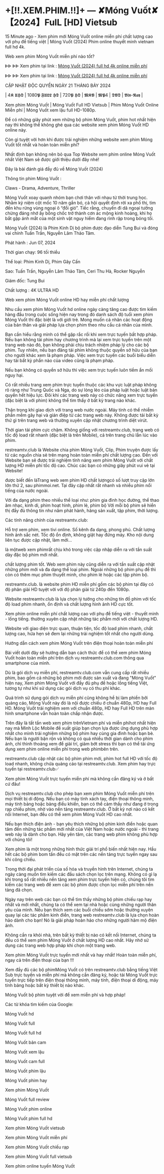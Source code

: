 # +[!!.XEM.PHIM.!!]+ — ✘Móng Vuốt✘【2024】FulL [HD] Vietsub

15 Minute ago - Xem phim mới Móng Vuốt online miễn phí chất lượng cao với phụ đề tiếng việt | Móng Vuốt (2024) Phim online thuyết minh vietnam full hd 4k.

Web xem phim Móng Vuốt miễn phí nào tốt?

ᐈᐈ ᐈᐈ Xem phim tại link : [Móng Vuốt (2024) full hd 4k online miễn phí](https://restreamtv.club/vi/1072306/claws)

ᐈᐈ ᐈᐈ Xem phim tại link : [Móng Vuốt (2024) full hd 4k online miễn phí](https://restreamtv.club/vi/1072306/claws)

CẬP NHẬT ĐỘC QUYỀN NGÀY 21 THÁNG BẢY 2024

| 4𝕶 𝖀𝕳𝕯 | 1080𝕻 𝕱𝖀𝕷𝕷 𝕳𝕯 | 720𝕻 𝕳𝕯 | 𝕸𝕶𝖁 | 𝕸𝕻4 | 𝕯𝖁𝕯 | 𝕭𝖑𝖚-𝕽𝖆𝖞 |

Xem phim Móng Vuốt | Móng Vuốt Full HD Vietsub | Phim Móng Vuốt Online Miễn phí | Móng Vuốt xem lậu full HD-1080p.

Để có những giây phút xem những bộ phim Móng Vuốt, phim hot nhất hiện nay thì không thể không ghé qua các website xem phim Móng Vuốt HD online này.

Còn gì tuyệt vời hơn khi được trải nghiệm những website xem phim Móng Vuốt tốt nhất và hoàn toàn miễn phí?

Nhất định bạn không nên bỏ qua Top Website xem phim online Móng Vuốt nhất Việt Nam sẽ được giới thiệu dưới đây nhé!

Đây là bài đánh giá đầy đủ về Móng Vuốt (2024)

Thông tin phim Móng Vuốt :

Claws - Drama, Adventure, Thriller

Móng Vuốt xoay quanh nhóm bạn chơi thân với nhau từ thời trung học. Nhằm kỷ niệm cột mốc 10 năm gắn bó, cả hội quyết định rời xa phố thị, tìm đến khu rừng vùng ngoại ô “đổi gió”. Tiếc rằng, chuyến đi dã ngoại tưởng chừng đáng nhớ ấy bỗng chốc trở thành cơn ác mộng kinh hoàng, khi họ bắt gặp ánh mắt của một sinh vật nguy hiểm đang rình rập trong bóng tối.

Móng Vuốt (2024) là  Phim Kinh Dị bộ phim được đạo diễn  Tung Bui và đóng vai chính  Tuấn Trần, Nguyễn Lâm Thảo Tâm. 

Phát hành : Jun 07, 2024

Thời gian chạy:  96 tối thiểu

Thể loại: Phim Kinh Dị, Phim Gây Cấn

Sao: Tuấn Trần, Nguyễn Lâm Thảo Tâm, Ceri Thu Hà, Rocker Nguyễn

Giám đốc: Tung Bui

Chất lượng : 4K ULTRA HD

Web xem phim Móng Vuốt online HD hay miễn phí chất lượng

Nhu cầu xem phim Móng Vuốt hd online ngày càng tăng cao được tìm kiếm hàng đầu trong cuộc sống hiện nay trong đó danh sách độ tuổi xem phim Móng Vuốt thì đặc biệt là với giới trẻ. Mong muốn cá nhân các hoạt động của bản thân và giải pháp lựa chọn phim theo nhu cầu cá nhân của mình.

Bạn cần hiểu rằng mình có thể gặp rắc rối khi xem trực tuyến bất hợp pháp. Nếu bạn không tải phim hay chương trình mà lại xem trực tuyến trên một trang web nào đó, bạn không phải chịu trách nhiệm pháp lý cho các bộ phim. Tuy nhiên, nếu bạn đăng tải phim không thuộc quyền sở hữu của bạn cho người khác xem là phạm pháp. Việc xem trực tuyến các buổi biểu diễn hay tải bất kỳ phần nào của video cũng là phạm pháp.

Nếu bạn không có quyền sở hữu thì việc xem trực tuyến luôn tiềm ẩn mối nguy hại.

Có rất nhiều trang xem phim trực tuyến thuộc các khu vực luật pháp không rõ ràng như Trung Quốc và Nga, do sự lỏng lẻo của pháp luật hoặc luật bản quyền hết hiệu lực. Đôi khi các trang web này có chức năng xem trực tuyến (đặc biệt là với phim) không thể tìm thấy ở bất kỳ trang nào khác.

Thận trọng khi giao dịch với trang web nước ngoài. Máy tính có thể nhiễm phần mềm gây hại và gián điệp từ các trang web này. Không được tải bất kỳ thứ gì trên trang web và thường xuyên cập nhật chương trình diệt virút.

Thời gian tải phim cực chậm. Không giống với restreamtv.club, trang web có tốc độ load rất nhanh (đặc biệt là trên Mobile), cả trên trang chủ lẫn lúc vào phim.

restreamtv.club là Website chia phim Móng Vuốt, Clip, Phim truyện được lấy từ các nguồn chia sẻ trên mạng hoàn toàn miễn phí chất lượng cao. Đến với Website bạn sẽ được trải nghiệm tính năng xem phim Móng Vuốt với chất lượng HD miễn phí tốc độ cao. Chúc các bạn có những giây phút vui vẻ tại Website!

được biết đến làTrang web xem phim HD chất lượngcó số lượt truy cập lớn lớn thứ 2, sau phimmoi.net. Tại đây cập nhất rất nhanh và nhiều phim nổi tiếng của nước ngoài.

Với đa dạng phim theo nhiều thể loại như: phim gia đình học đường, thể thao âm nhạc, kinh di, phim hoạt hình, phim lẻ, phim bộ Với mỗi bộ phim sẽ hiển thị đầy đủ thông tin như năm phát hành, hãng sản xuất, tập phim, thời lượng.

Các tính năng chính của restreamtv.club:

Hỗ trợ xem phim, xem tivi online.
Số kênh đa dạng, phong phú.
Chất lượng hình ảnh sắc nét.
Tốc độ ổn định, không giật hay đứng máy.
Kho nội dung liên tục được cập nhật, làm mới...

là mộtweb xem phimrất chịu khó trong việc cập nhập diễn ra với tần suất dày đặc bộ phim mới nhất.

chất lượng phim tốt. Web xem phim này cũng diễn ra với tần suất cập nhật những phim mới và đa dạng thể loại phim. Ngoài những bộ phim phụ đề thì còn có thêm mục phim thuyết minh, cho phim lẻ hoặc các tập phim bộ.

restreamtv.club. là website phim HD miễn phí gồm các bộ phim tại đây có độ phân giải HD tuyệt vời với độ phân giải từ 240p đến 1080p.

Website restreamtv.club là lựa chọn lý tưởng cho những tín đồ phim với tốc độ load phim nhanh, ổn định và chất lượng hình ảnh HD cực tốt.

Xem phim online miễn phí chất lượng cao với phụ đề tiếng việt - thuyết minh - lồng tiếng. thường xuyên cập nhật những tác phẩm mới với chất lượng HD.

Website với giao diện trực quan, thuận tiện, tốc độ load phim nhanh, chất lượng cao, hứa hẹn sẽ đem lại những trải nghiệm tốt nhất cho người dùng.

Hướng dẫn cách xem phim Móng Vuốt trên điện thoại hoàn toàn miễn phí

Bài viết dưới đây sẽ hướng dẫn bạn cách thức để có thể xem phim Móng Vuốt hoàn toàn miễn phí trên dịch vụ restreamtv.club.com thông qua smartphone của mình.

Dù là gói dịch vụ miễn phí, restreamtv.club.com vẫn cung cấp rất nhiều phim, bao gồm cả những bộ phim mới được sản xuất và đang "Móng Vuốt" hiện nay, Xem phim Móng Vuốt với đầy đủ phụ đề hoặc lồng tiếng Việt, tương tự như khi sử dụng các gói dịch vụ có thu phí khác.

Quá trình sử dụng gói dịch vụ miễn phí cũng không hề bị làm phiền bởi quảng cáo, Móng Vuốt này đó là nội được chiếu ở chuẩn 480p, HD hay Full HD. Móng Vuốt trải nghiệm xem với chuẩn 480p, HD hay Full HD trên màn hình smartphone vẫn hoàn toàn chấp nhận được.

Trên đây là tất tần web xem phim trênVietnam phí và miễn phíhot nhất hiện nay mà Minh Lộc Mobile đề xuất giúp bạn chọn lựa được ứng dụng phù hợp nhất cho mình trải nghiệm những bộ phim hay cùng gia đình hoặc bạn bè. Nếu bạn là người bận rộn và không có quá nhiều thời gian dành cho phim ảnh, chỉ thỉnh thoảng xem để giải trí, giảm bớt stress thì bạn có thể tải ứng dụng xem phim online miễn phí trong web phimbên trên.

restreamtv.club cập nhật các bộ phim phim mới, phim hot full HD với tốc độ load nhanh, không chứa quảng cáo tại restreamtv.club. Xem phim hay trực tuyến tại restreamtv.club✅

Xem phim Móng Vuốt trực tuyến miễn phí mà không cần đăng ký và ở bất cứ đâu!

Dịch vụ restreamtv.club cho phép bạn xem phim Móng Vuốt miễn phí trên mọi thiết bị di động. Nếu bạn có máy tính xách tay, điện thoại thông minh, máy tính bảng hoặc bảng điều khiển, bạn có thể cảm thấy như đang ở trong rạp chiếu phim, nhờ vào nền tảng restreamtv.club. Ở bất kỳ nơi nào có kết nối Internet, bạn đều có thể xem phim Móng Vuốt HD cao nhất.

Nếu bạn thích điện ảnh - bạn yêu thích những bộ phim kinh điển hoặc quan tâm đến những tác phẩm mới nhất của Việt Nam hoặc nước ngoài - thì trang web này là dành cho bạn. Hãy yên tâm, các trang web phim không phù hợp với chúng tôi!

Xem phim là một trong những hình thức giải trí phổ biến nhất hiện nay. Hầu hết các bộ phim bom tấn đều có mặt trên các nền tảng trực tuyến ngay sau khi công chiếu.

Trong thời đại phát triển của số hóa và truyền hình trên Internet, chúng ta ngày càng muốn tìm kiếm các đầu sách chọn lọc trên mạng. Không có gì lạ khi trong số rất nhiều nền tảng xem phim trực tuyến hiện có, chúng tôi tìm kiếm các trang web để xem các bộ phim được chọn lọc miễn phí trên nền tảng đã chọn.

Ngày nay trên web các bạn có thể tìm thấy những bộ phim chiếu rạp hay nhất và mới nhất, chúng ta có thể xem tại nhà hoặc cùng những người thân yêu của mình. Nếu bạn thích xem các buổi chiếu sớm hoặc thường xuyên quay lại các tác phẩm kinh điển, trang web restreamtv.club là lựa chọn hoàn hảo dành cho bạn! Nó là giải pháp hoàn hảo cho những người hâm mộ điện ảnh.

Không cần ra khỏi nhà, trên bất kỳ thiết bị nào có kết nối Internet, chúng ta đều có thể xem phim Móng Vuốt ở chất lượng HD cao nhất. Hãy nhớ sử dụng các trang web hợp pháp khi chọn một trang web.

Xem phim Móng Vuốt trực tuyến mới nhất và hay nhất! Hoàn toàn miễn phí, ngay cả trên điện thoại của bạn !!!

Xem đầy đủ các bộ phimMóng Vuốt có trên restreamtv.club bằng tiếng Việt Sub trực tuyến và miễn phí mà không cần đăng ký, hoặc tải Móng Vuốt trực tuyến trực tiếp trên điện thoại thông minh, máy tính, điện thoại di động, máy tính bảng hoặc bất kỳ thiết bị nào khác.

Móng Vuốt bộ phim tuyệt vời để xem miễn phí và hợp pháp!

Các từ khóa tìm kiếm của Google:

Móng Vuốt hd

Móng Vuốt full

Móng Vuốt full hd

Móng Vuốt bản cam

Móng Vuốt xem lậu

Móng Vuốt cam full

Móng Vuốt phim lậu

Móng Vuốt phim hay

Xem phim Móng Vuốt

Móng Vuốt full review

Móng Vuốt phim online

Móng Vuốt phim full hd

Xem phim Móng Vuốt vietsub

Xem phim Móng Vuốt miễn phí

Xem phim Móng Vuốt chiếu rạp

Xem phim Móng Vuốt full vietsub

Xem phim online tuyến Móng Vuốt
